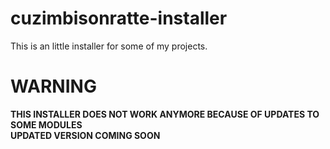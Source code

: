 # cuzimbisonratte-installer

This is an little installer for some of my projects.  

# WARNING
**THIS INSTALLER DOES NOT WORK ANYMORE BECAUSE OF UPDATES TO SOME MODULES**  
**UPDATED VERSION COMING SOON**
